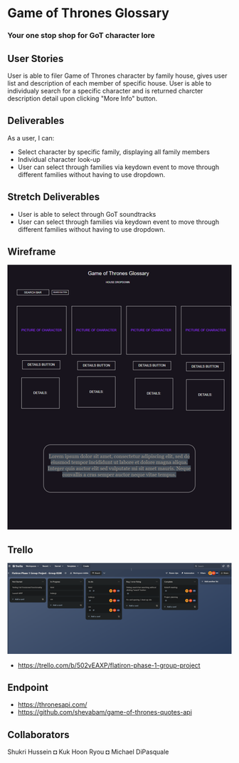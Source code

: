 <!-- loremipsum.io

(Figma.com for wire framing or mocking)

--style guides

--user story example

--seed data / example data 
    *atleast 3 example entries
    *include data type

--kanban board: trello (via atlassian) -->




# Game of Thrones Glossary

###  Your one stop shop for GoT character lore

## User Stories
User is able to filer Game of Thrones character by family house, gives user list and description of each member of specific house. User is able to individualy search for a specific character and is returned charcter description detail upon clicking "More Info" button.


## Deliverables
As a user, I can:
* Select character by specific family, displaying all family members
* Individual character look-up
* User can select through families via keydown event to move through different families without having to use dropdown.

## Stretch Deliverables
* User is able to select through GoT soundtracks
* User can select through families via keydown event to move through different families without having to use dropdown.

## Wireframe
![wireframe](planning\Picture2.png)


## Trello
 ![trello](planning\trello1.png)
 * https://trello.com/b/502vEAXP/flatiron-phase-1-group-project
## Endpoint

* https://thronesapi.com/
* https://github.com/shevabam/game-of-thrones-quotes-api

## Collaborators

Shukri Hussein ◘ Kuk Hoon Ryou ◘ Michael DiPasquale




